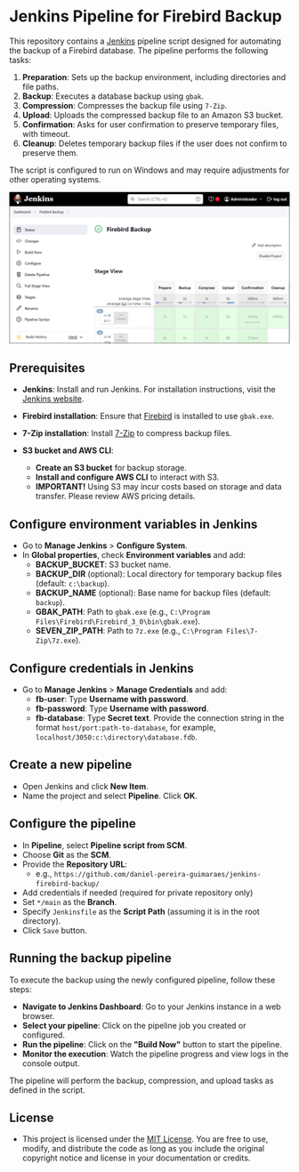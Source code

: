 # Jenkins Pipeline for Firebird Backup

This repository contains a [Jenkins](https://www.jenkins.io/) pipeline script designed for automating the backup of a Firebird database. 
The pipeline performs the following tasks:

1. **Preparation**: Sets up the backup environment, including directories and file paths.
2. **Backup**: Executes a database backup using `gbak`.
3. **Compression**: Compresses the backup file using `7-Zip`.
4. **Upload**: Uploads the compressed backup file to an Amazon S3 bucket.
5. **Confirmation**: Asks for user confirmation to preserve temporary files, with timeout.
6. **Cleanup**: Deletes temporary backup files if the user does not confirm to preserve them.

The script is configured to run on Windows and may require adjustments for other operating systems.

![Jenkins pipeline for Firebird backup](https://github.com/daniel-pereira-guimaraes/jenkins-firebird-backup/blob/main/jenkins.png)

## Prerequisites

- **Jenkins**: Install and run Jenkins. For installation instructions, visit the [Jenkins website](https://www.jenkins.io/doc/book/installing/).

- **Firebird installation**: Ensure that [Firebird](https://firebirdsql.org/en/firebird-3-0/) is installed to use `gbak.exe`.

- **7-Zip installation**: Install [7-Zip](https://www.7-zip.org/) to compress backup files.

- **S3 bucket and AWS CLI**:
   - **Create an S3 bucket** for backup storage.
   - **Install and configure AWS CLI** to interact with S3.
   - **IMPORTANT!** Using S3 may incur costs based on storage and data transfer. Please review AWS pricing details.
         
## Configure environment variables in Jenkins

- Go to **Manage Jenkins** > **Configure System**.
- In **Global properties**, check **Environment variables** and add:
  - **BACKUP_BUCKET**: S3 bucket name.
  - **BACKUP_DIR** (optional): Local directory for temporary backup files (default: `c:\backup`).
  - **BACKUP_NAME** (optional): Base name for backup files (default: `backup`).
  - **GBAK_PATH**: Path to `gbak.exe` (e.g., `C:\Program Files\Firebird\Firebird_3_0\bin\gbak.exe`).
  - **SEVEN_ZIP_PATH**: Path to `7z.exe` (e.g., `C:\Program Files\7-Zip\7z.exe`).

## Configure credentials in Jenkins

- Go to **Manage Jenkins** > **Manage Credentials** and add:
  - **fb-user**: Type **Username with password**.
  - **fb-password**: Type **Username with password**.
  - **fb-database**: Type **Secret text**. Provide the connection string in the format `host/port:path-to-database`, for example, `localhost/3050:c:\directory\database.fdb`.

## Create a new pipeline

- Open Jenkins and click **New Item**.
- Name the project and select **Pipeline**. Click **OK**.

## Configure the pipeline

- In **Pipeline**, select **Pipeline script from SCM**.
- Choose **Git** as the **SCM**.
- Provide the **Repository URL**:
  - e.g., `https://github.com/daniel-pereira-guimaraes/jenkins-firebird-backup/`
- Add credentials if needed (required for private repository only)
- Set `*/main` as the **Branch**.
- Specify `Jenkinsfile` as the **Script Path** (assuming it is in the root directory).
- Click `Save` button.

## Running the backup pipeline

To execute the backup using the newly configured pipeline, follow these steps:

- **Navigate to Jenkins Dashboard**: Go to your Jenkins instance in a web browser.
- **Select your pipeline**: Click on the pipeline job you created or configured.
- **Run the pipeline**: Click on the **"Build Now"** button to start the pipeline.
- **Monitor the execution**: Watch the pipeline progress and view logs in the console output.

The pipeline will perform the backup, compression, and upload tasks as defined in the script.

## License

- This project is licensed under the [MIT License](https://opensource.org/licenses/MIT). You are free to use, modify, and distribute the code as long as you include the original copyright notice and license in your documentation or credits.
